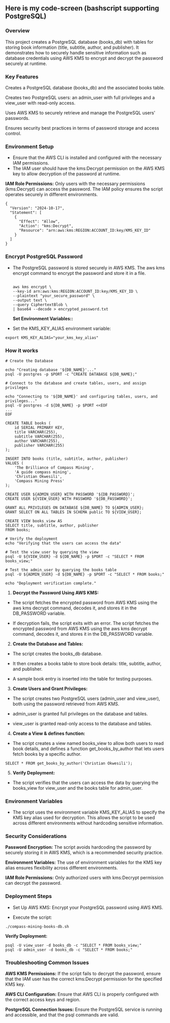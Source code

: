 ## Here is my code-screen (bashscript supporting PostgreSQL)

### Overview
This project creates a PostgreSQL database (books_db) with tables for storing book information (title, subtitle, author, and publisher). It demonstrates how to securely handle sensitive information such as database credentials using AWS KMS to encrypt and decrypt the password securely at runtime.

### Key Features
Creates a PostgreSQL database (books_db) and the associated books table.

Creates two PostgreSQL users: an admin_user with full privileges and a view_user with read-only access.

Uses AWS KMS to securely retrieve and manage the PostgreSQL users' passwords.

Ensures security best practices in terms of password storage and access control.


### Environment Setup
* Ensure that the AWS CLI is installed and configured with the necessary IAM permissions.
* The IAM user should have the kms:Decrypt permission on the AWS KMS key to allow decryption of the password at runtime.

**IAM Role Permissions:** Only users with the necessary permissions (kms:Decrypt) can access the password. The IAM policy ensures the script operates securely in different environments.

```
{
  "Version": "2024-10-17",
  "Statement": [
    {
      "Effect": "Allow",
      "Action": "kms:Decrypt",
      "Resource": "arn:aws:kms:REGION:ACCOUNT_ID:key/KMS_KEY_ID"
    }
  ]
}
```
### Encrypt PostgreSQL Password
* The PostgreSQL password is stored securely in AWS KMS. The aws kms encrypt command to encrypt the password and store it in a file.

  ```
  
  aws kms encrypt \
  --key-id arn:aws:kms:REGION:ACCOUNT_ID:key/KMS_KEY_ID \
  --plaintext "your_secure_password" \
  --output text \
  --query CiphertextBlob \
  | base64 --decode > encrypted_password.txt
  
  ```
  **Set Environment Variables::**

* Set the KMS_KEY_ALIAS environment variable:

```
export KMS_KEY_ALIAS="your_kms_key_alias"
```

### How it works

```
# Create the Database

echo "Creating database '${DB_NAME}'..."
psql -U postgres -p $PORT -c "CREATE DATABASE ${DB_NAME};"

# Connect to the database and create tables, users, and assign privileges

echo "Connecting to '${DB_NAME}' and configuring tables, users, and privileges..."
psql -U postgres -d ${DB_NAME} -p $PORT <<EOF
...
EOF

CREATE TABLE books (
    id SERIAL PRIMARY KEY,
    title VARCHAR(255),
    subtitle VARCHAR(255),
    author VARCHAR(255),
    publisher VARCHAR(255)
);

INSERT INTO books (title, subtitle, author, publisher)
VALUES (
    'The Brilliance of Compass Mining',
    'A guide compass mining',
    'Christian Okwesili',
    'Compass Mining Press'
);

CREATE USER ${ADMIN_USER} WITH PASSWORD '${DB_PASSWORD}';
CREATE USER ${VIEW_USER} WITH PASSWORD '${DB_PASSWORD}';

GRANT ALL PRIVILEGES ON DATABASE ${DB_NAME} TO ${ADMIN_USER};
GRANT SELECT ON ALL TABLES IN SCHEMA public TO ${VIEW_USER};

CREATE VIEW books_view AS
SELECT title, subtitle, author, publisher
FROM books;

# Verify the deployment
echo "Verifying that the users can access the data"

# Test the view_user by querying the view
psql -U ${VIEW_USER} -d ${DB_NAME} -p $PORT -c "SELECT * FROM books_view;"

# Test the admin_user by querying the books table
psql -U ${ADMIN_USER} -d ${DB_NAME} -p $PORT -c "SELECT * FROM books;"

echo "Deployment verification complete."

```

1. **Decrypt the Password Using AWS KMS:**


* The script fetches the encrypted password from AWS KMS using the aws kms decrypt command, decodes it, and stores it in the DB_PASSWORD variable.

* If decryption fails, the script exits with an error. The script fetches the encrypted password from AWS KMS using the aws kms decrypt command, decodes it, and stores it in the DB_PASSWORD variable.

2. **Create the Database and Tables:**


* The script creates the books_db database.

* It then creates a books table to store book details: title, subtitle, author, and publisher.

* A sample book entry is inserted into the table for testing purposes.


3. **Create Users and Grant Privileges:**

* The script creates two PostgreSQL users (admin_user and view_user), both using the password retrieved from AWS KMS.

* admin_user is granted full privileges on the database and tables.

* view_user is granted read-only access to the database and tables.


4. **Create a View & defines function:**


* The script creates a view named books_view to allow both users to read book details, and defines a function get_books_by_author that lets users fetch books by a specific author.

```
SELECT * FROM get_books_by_author('Christian Okwesili');

```

5. **Verify Deployment:**


* The script verifies that the users can access the data by querying the books_view for view_user and the books table for admin_user.


### Environment Variables 

* The script uses the environment variable KMS_KEY_ALIAS to specify the KMS key alias used for decryption. This allows the script to be used across different environments without hardcoding sensitive information.

### Security Considerations

**Password Encryption:** The script avoids hardcoding the password by securely storing it in AWS KMS, which is a recommended security practice.

**Environment Variables:** The use of environment variables for the KMS key alias ensures flexibility across different environments.

**IAM Role Permissions:** Only authorized users with kms:Decrypt permission can decrypt the password.


### Deployment Steps
* Set Up AWS KMS: Encrypt your PostgreSQL password using AWS KMS.

* Execute the script:
```
./compass-mining-books-db.sh
```
**Verify Deployment:**
```
psql -U view_user -d books_db -c "SELECT * FROM books_view;"
psql -U admin_user -d books_db -c "SELECT * FROM books;"
```


### Troubleshooting Common Issues
**AWS KMS Permissions:** If the script fails to decrypt the password, ensure that the IAM user has the correct kms:Decrypt permission for the specified KMS key.

**AWS CLI Configuration:** Ensure that AWS CLI is properly configured with the correct access keys and region.

**PostgreSQL Connection Issues:** Ensure the PostgreSQL service is running and accessible, and that the psql commands are valid.
